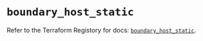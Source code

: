 # `boundary_host_static`

Refer to the Terraform Registory for docs: [`boundary_host_static`](https://registry.terraform.io/providers/hashicorp/boundary/1.1.9/docs/resources/host_static).
